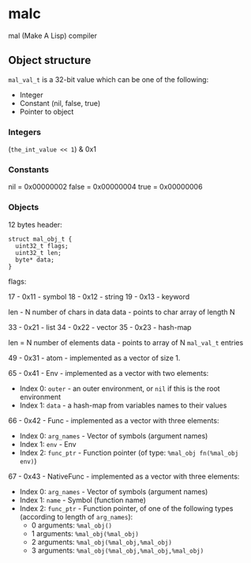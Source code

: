 # malc

mal (Make A Lisp) compiler

## Object structure

`mal_val_t` is a 32-bit value which can be one of the following:

* Integer
* Constant (nil, false, true)
* Pointer to object

### Integers

(`the_int_value << 1`) & 0x1

### Constants

nil = 0x00000002
false = 0x00000004
true = 0x00000006

### Objects

12 bytes header:

```
struct mal_obj_t {
  uint32_t flags;
  uint32_t len;
  byte* data;
}
```

flags:

17 - 0x11 - symbol
18 - 0x12 - string
19 - 0x13 - keyword

 len - N number of chars in data
 data - points to char array of length N

33 - 0x21 - list
34 - 0x22 - vector
35 - 0x23 - hash-map

  len = N number of elements
  data - points to array of N `mal_val_t` entries

49 - 0x31 - atom - implemented as a vector of size 1.

65 - 0x41 - Env - implemented as a vector with two elements:

* Index 0: `outer` - an outer environment, or `nil` if this is the root environment
* Index 1: `data` - a hash-map from variables names to their values

66 - 0x42 - Func - implemented as a vector with three elements:

* Index 0: `arg_names` - Vector of symbols (argument names)
* Index 1: `env` - Env
* Index 2: `func_ptr` - Function pointer (of type: `%mal_obj fn(%mal_obj env)`)

67 - 0x43 - NativeFunc - implemented as a vector with three elements:

* Index 0: `arg_names` - Vector of symbols (argument names)
* Index 1: `name` - Symbol (function name)
* Index 2: `func_ptr` - Function pointer, of one of the following types (according to length of `arg_names`):
  - 0 arguments: `%mal_obj()`
  - 1 arguments: `%mal_obj(%mal_obj)`
  - 2 arguments: `%mal_obj(%mal_obj,%mal_obj)`
  - 3 arguments: `%mal_obj(%mal_obj,%mal_obj,%mal_obj)`
